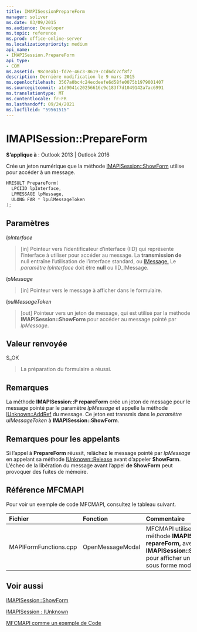 ```yaml
---
title: IMAPISessionPrepareForm
manager: soliver
ms.date: 03/09/2015
ms.audience: Developer
ms.topic: reference
ms.prod: office-online-server
ms.localizationpriority: medium
api_name:
- IMAPISession.PrepareForm
api_type:
- COM
ms.assetid: 98c0eab1-fd7e-46c3-8619-ccd6dc7cf8f7
description: Dernière modification le 9 mars 2015
ms.openlocfilehash: 3567a0bc4c24ecdeefe6d58fe0075b1979001407
ms.sourcegitcommit: a1d9041c20256616c9c183f7d1049142a7ac6991
ms.translationtype: MT
ms.contentlocale: fr-FR
ms.lasthandoff: 09/24/2021
ms.locfileid: "59561515"
---
```

# <a name="imapisessionprepareform"></a>IMAPISession::PrepareForm

  
  
**S’applique à** : Outlook 2013 | Outlook 2016 
  
Crée un jeton numérique que la méthode [IMAPISession::ShowForm](imapisession-showform.md) utilise pour accéder à un message. 
  
```cpp
HRESULT PrepareForm(
  LPCIID lpInterface,
  LPMESSAGE lpMessage,
  ULONG FAR * lpulMessageToken
);
```

## <a name="parameters"></a>Paramètres

 _lpInterface_
  
> [in] Pointeur vers l’identificateur d’interface (IID) qui représente l’interface à utiliser pour accéder au message. La **transmission de** null entraîne l’utilisation de l’interface standard, ou [IMessage.](imessageimapiprop.md) Le  _paramètre lpInterface_ doit être **null** ou IID_IMessage. 
    
 _lpMessage_
  
> [in] Pointeur vers le message à afficher dans le formulaire.
    
 _lpulMessageToken_
  
> [out] Pointeur vers un jeton de message, qui est utilisé par la méthode **IMAPISession::ShowForm** pour accéder au message pointé par  _lpMessage_.
    
## <a name="return-value"></a>Valeur renvoyée

S_OK 
  
> La préparation du formulaire a réussi.
    
## <a name="remarks"></a>Remarques

La méthode **IMAPISession::P repareForm** crée un jeton de message pour le message pointé par le paramètre  _lpMessage_ et appelle la méthode [IUnknown::AddRef](https://msdn.microsoft.com/library/ms691379%28v=VS.85%29.aspx) du message. Ce jeton est transmis dans le  _paramètre ulMessageToken_ à **IMAPISession::ShowForm**. 
  
## <a name="notes-to-callers"></a>Remarques pour les appelants

Si l’appel à **PrepareForm** réussit, relâchez le message pointé par  _lpMessage_ en appelant sa méthode [IUnknown::Release](https://msdn.microsoft.com/library/ms682317%28v=VS.85%29.aspx) avant d’appeler **ShowForm**. L’échec de la libération du message avant l’appel **de ShowForm** peut provoquer des fuites de mémoire. 
  
## <a name="mfcmapi-reference"></a>Référence MFCMAPI

Pour voir un exemple de code MFCMAPI, consultez le tableau suivant.
  
|**Fichier**|**Fonction**|**Commentaire**|
|:-----|:-----|:-----|
|MAPIFormFunctions.cpp  <br/> |OpenMessageModal  <br/> |MFCMAPI utilise la méthode **IMAPISession::P repareForm,** avec **IMAPISession::ShowForm**, pour afficher un message sous forme modale.  <br/> |
   
## <a name="see-also"></a>Voir aussi



[IMAPISession::ShowForm](imapisession-showform.md)
  
[IMAPISession : IUnknown](imapisessioniunknown.md)


[MFCMAPI comme un exemple de Code](mfcmapi-as-a-code-sample.md)

